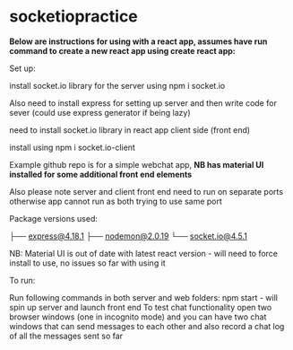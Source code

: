 # socketiopractice

**Below are instructions for using with a react app, assumes have run command to create a new react app using create react app:**

Set up:

install socket.io library for the server using npm i socket.io

Also need to install express for setting up server and then write code for sever (could use express generator if being lazy)

need to install socket.io library in react app client side (front end)

install using npm i socket.io-client

Example github repo is for a simple webchat app, **NB has material UI installed for some additional front end elements**

Also please note server and client front end need to run on separate ports otherwise app cannot run as both trying to use same port

Package versions used:

├── express@4.18.1
├── nodemon@2.0.19
└── socket.io@4.5.1

NB: Material UI is out of date with latest react version - will need to force install to use, no issues so far with using it

To run:

Run following commands in both server and web folders: npm start - will spin up server and launch front end
To test chat functionality open two browser windows (one in incognito mode) and you can have two chat windows that can send messages to each other and also record a chat log of all the messages sent so far
